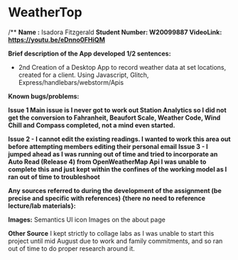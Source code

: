 #  WeatherTop

/**
**Name :** Isadora Fitzgerald
****Student Number:** W20099887
VideoLink: https://youtu.be/eDnno0FHiQM** 

**Brief description of the App developed 1/2 sentences:**

- 2nd Creation of a Desktop App to record weather data at set locations, created for a client. Using Javascript, Glitch, Express/handlebars/webstorm/Apis

**__Known bugs/problems:__**

**Issue 1 Main issue is I never got to work out Station Analytics so I did not get the conversion to Fahranheit, Beaufort Scale, Weather Code, Wind Chill and Compass completed, not a mind even started.**

**Issue 2 - I cannot edit the existing readings. I wanted to work this area out before attempting members editing their personal email**
**Issue 3 - I jumped ahead as I was running out of time and tried to incorporate an Auto Read (Release 4) from OpenWeatherMap Api I was unable to complete this and just kept within the confines of the working model as I ran out of time to troubleshoot**


**Any sources referred to during the development of the assignment (be precise and specific with references) {there no need to reference lecture/lab materials}:**

**Images:**
Semantics UI icon Images on the about page

**Other Source**
I kept strictly to collage labs as I was unable to start this project until mid August due to work and family commitments, and so ran out of time to do proper research around it.

